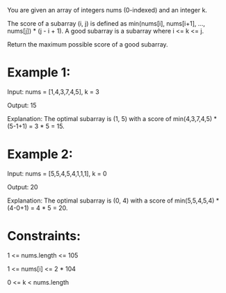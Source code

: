 You are given an array of integers nums (0-indexed) and an integer k.

The score of a subarray (i, j) is defined as min(nums[i], nums[i+1], ..., 
nums[j]) * (j - i + 1). A good subarray is a subarray where i <= k <= j.

Return the maximum possible score of a good subarray.

# Example 1:

Input: nums = [1,4,3,7,4,5], k = 3

Output: 15

Explanation: The optimal subarray is (1, 5) with a score of min(4,3,7,4,5) * (5-1+1) = 3 * 5 = 15. 

# Example 2:

Input: nums = [5,5,4,5,4,1,1,1], k = 0

Output: 20

Explanation: The optimal subarray is (0, 4) with a score of min(5,5,4,5,4) * (4-0+1) = 4 * 5 = 20.
 
# Constraints:

1 <= nums.length <= 105

1 <= nums[i] <= 2 * 104

0 <= k < nums.length
